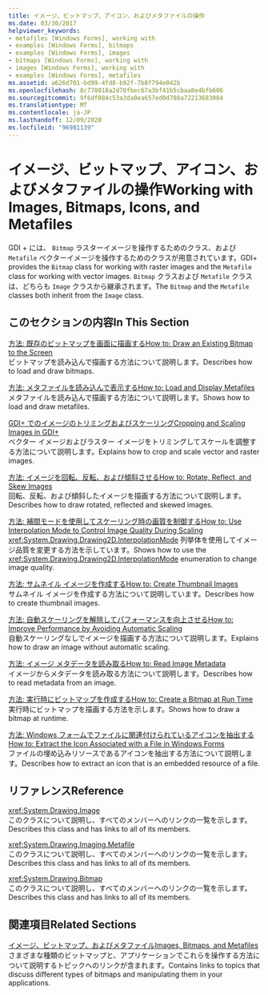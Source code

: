 ```yaml
---
title: イメージ、ビットマップ、アイコン、およびメタファイルの操作
ms.date: 03/30/2017
helpviewer_keywords:
- metafiles [Windows Forms], working with
- examples [Windows Forms], bitmaps
- examples [Windows Forms], images
- bitmaps [Windows Forms], working with
- images [Windows Forms], working with
- examples [Windows Forms], metafiles
ms.assetid: a626d701-bd99-4fd8-b92f-7b8f794e042b
ms.openlocfilehash: 8c778018a2d78fbec67a3bf41b5cbaa8e4bfb606
ms.sourcegitcommit: 9f6df084c53a3da0ea657ed0d708a72213683084
ms.translationtype: MT
ms.contentlocale: ja-JP
ms.lasthandoff: 12/09/2020
ms.locfileid: "96981139"
---
```

# <a name="working-with-images-bitmaps-icons-and-metafiles"></a><span data-ttu-id="59810-102">イメージ、ビットマップ、アイコン、およびメタファイルの操作</span><span class="sxs-lookup"><span data-stu-id="59810-102">Working with Images, Bitmaps, Icons, and Metafiles</span></span>
<span data-ttu-id="59810-103">GDI + には、 `Bitmap` ラスターイメージを操作するためのクラス、および `Metafile` ベクターイメージを操作するためのクラスが用意されています。</span><span class="sxs-lookup"><span data-stu-id="59810-103">GDI+ provides the `Bitmap` class for working with raster images and the `Metafile` class for working with vector images.</span></span> <span data-ttu-id="59810-104">`Bitmap` クラスおよび `Metafile` クラスは、どちらも `Image` クラスから継承されます。</span><span class="sxs-lookup"><span data-stu-id="59810-104">The `Bitmap` and the `Metafile` classes both inherit from the `Image` class.</span></span>  
  
## <a name="in-this-section"></a><span data-ttu-id="59810-105">このセクションの内容</span><span class="sxs-lookup"><span data-stu-id="59810-105">In This Section</span></span>  
 [<span data-ttu-id="59810-106">方法: 既存のビットマップを画面に描画する</span><span class="sxs-lookup"><span data-stu-id="59810-106">How to: Draw an Existing Bitmap to the Screen</span></span>](how-to-draw-an-existing-bitmap-to-the-screen.md)  
 <span data-ttu-id="59810-107">ビットマップを読み込んで描画する方法について説明します。</span><span class="sxs-lookup"><span data-stu-id="59810-107">Describes how to load and draw bitmaps.</span></span>  
  
 [<span data-ttu-id="59810-108">方法: メタファイルを読み込んで表示する</span><span class="sxs-lookup"><span data-stu-id="59810-108">How to: Load and Display Metafiles</span></span>](how-to-load-and-display-metafiles.md)  
 <span data-ttu-id="59810-109">メタファイルを読み込んで描画する方法について説明します。</span><span class="sxs-lookup"><span data-stu-id="59810-109">Shows how to load and draw metafiles.</span></span>  
  
 [<span data-ttu-id="59810-110">GDI+ でのイメージのトリミングおよびスケーリング</span><span class="sxs-lookup"><span data-stu-id="59810-110">Cropping and Scaling Images in GDI+</span></span>](cropping-and-scaling-images-in-gdi.md)  
 <span data-ttu-id="59810-111">ベクター イメージおよびラスター イメージをトリミングしてスケールを調整する方法について説明します。</span><span class="sxs-lookup"><span data-stu-id="59810-111">Explains how to crop and scale vector and raster images.</span></span>  
  
 [<span data-ttu-id="59810-112">方法: イメージを回転、反転、および傾斜させる</span><span class="sxs-lookup"><span data-stu-id="59810-112">How to: Rotate, Reflect, and Skew Images</span></span>](how-to-rotate-reflect-and-skew-images.md)  
 <span data-ttu-id="59810-113">回転、反転、および傾斜したイメージを描画する方法について説明します。</span><span class="sxs-lookup"><span data-stu-id="59810-113">Describes how to draw rotated, reflected and skewed images.</span></span>  
  
 [<span data-ttu-id="59810-114">方法: 補間モードを使用してスケーリング時の画質を制御する</span><span class="sxs-lookup"><span data-stu-id="59810-114">How to: Use Interpolation Mode to Control Image Quality During Scaling</span></span>](how-to-use-interpolation-mode-to-control-image-quality-during-scaling.md)  
 <span data-ttu-id="59810-115"><xref:System.Drawing.Drawing2D.InterpolationMode> 列挙体を使用してイメージ品質を変更する方法を示しています。</span><span class="sxs-lookup"><span data-stu-id="59810-115">Shows how to use the <xref:System.Drawing.Drawing2D.InterpolationMode> enumeration to change image quality.</span></span>  
  
 [<span data-ttu-id="59810-116">方法: サムネイル イメージを作成する</span><span class="sxs-lookup"><span data-stu-id="59810-116">How to: Create Thumbnail Images</span></span>](how-to-create-thumbnail-images.md)  
 <span data-ttu-id="59810-117">サムネイル イメージを作成する方法について説明しています。</span><span class="sxs-lookup"><span data-stu-id="59810-117">Describes how to create thumbnail images.</span></span>  
  
 [<span data-ttu-id="59810-118">方法: 自動スケーリングを解除してパフォーマンスを向上させる</span><span class="sxs-lookup"><span data-stu-id="59810-118">How to: Improve Performance by Avoiding Automatic Scaling</span></span>](how-to-improve-performance-by-avoiding-automatic-scaling.md)  
 <span data-ttu-id="59810-119">自動スケーリングなしでイメージを描画する方法について説明します。</span><span class="sxs-lookup"><span data-stu-id="59810-119">Explains how to draw an image without automatic scaling.</span></span>  
  
 [<span data-ttu-id="59810-120">方法: イメージ メタデータを読み取る</span><span class="sxs-lookup"><span data-stu-id="59810-120">How to: Read Image Metadata</span></span>](how-to-read-image-metadata.md)  
 <span data-ttu-id="59810-121">イメージからメタデータを読み取る方法について説明します。</span><span class="sxs-lookup"><span data-stu-id="59810-121">Describes how to read metadata from an image.</span></span>  
  
 [<span data-ttu-id="59810-122">方法: 実行時にビットマップを作成する</span><span class="sxs-lookup"><span data-stu-id="59810-122">How to: Create a Bitmap at Run Time</span></span>](how-to-create-a-bitmap-at-run-time.md)  
 <span data-ttu-id="59810-123">実行時にビットマップを描画する方法を示します。</span><span class="sxs-lookup"><span data-stu-id="59810-123">Shows how to draw a bitmap at runtime.</span></span>  
  
 [<span data-ttu-id="59810-124">方法: Windows フォームでファイルに関連付けられているアイコンを抽出する</span><span class="sxs-lookup"><span data-stu-id="59810-124">How to: Extract the Icon Associated with a File in Windows Forms</span></span>](how-to-extract-the-icon-associated-with-a-file-in-windows-forms.md)  
 <span data-ttu-id="59810-125">ファイルの埋め込みリソースであるアイコンを抽出する方法について説明します。</span><span class="sxs-lookup"><span data-stu-id="59810-125">Describes how to extract an icon that is an embedded resource of a file.</span></span>  
  
## <a name="reference"></a><span data-ttu-id="59810-126">リファレンス</span><span class="sxs-lookup"><span data-stu-id="59810-126">Reference</span></span>  
 <xref:System.Drawing.Image>  
 <span data-ttu-id="59810-127">このクラスについて説明し、すべてのメンバーへのリンクの一覧を示します。</span><span class="sxs-lookup"><span data-stu-id="59810-127">Describes this class and has links to all of its members.</span></span>  
  
 <xref:System.Drawing.Imaging.Metafile>  
 <span data-ttu-id="59810-128">このクラスについて説明し、すべてのメンバーへのリンクの一覧を示します。</span><span class="sxs-lookup"><span data-stu-id="59810-128">Describes this class and has links to all of its members.</span></span>  
  
 <xref:System.Drawing.Bitmap>  
 <span data-ttu-id="59810-129">このクラスについて説明し、すべてのメンバーへのリンクの一覧を示します。</span><span class="sxs-lookup"><span data-stu-id="59810-129">Describes this class and has links to all of its members.</span></span>  
  
## <a name="related-sections"></a><span data-ttu-id="59810-130">関連項目</span><span class="sxs-lookup"><span data-stu-id="59810-130">Related Sections</span></span>  
 [<span data-ttu-id="59810-131">イメージ、ビットマップ、およびメタファイル</span><span class="sxs-lookup"><span data-stu-id="59810-131">Images, Bitmaps, and Metafiles</span></span>](images-bitmaps-and-metafiles.md)  
 <span data-ttu-id="59810-132">さまざまな種類のビットマップと、アプリケーションでこれらを操作する方法について説明するトピックへのリンクが含まれます。</span><span class="sxs-lookup"><span data-stu-id="59810-132">Contains links to topics that discuss different types of bitmaps and manipulating them in your applications.</span></span>
